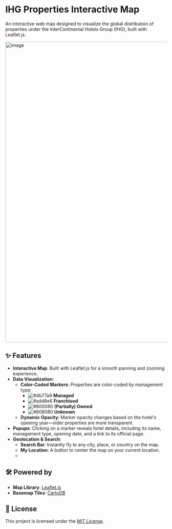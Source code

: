 # IHG Properties Interactive Map

An interactive web map designed to visualize the global distribution of properties under the InterContinental Hotels Group (IHG), built with Leaflet.js.

<img width="2352" height="935" alt="image" src="https://github.com/user-attachments/assets/5cb46807-7c31-4160-8c18-cb2b8da18138" />

## ✨ Features

- **Interactive Map**: Built with Leaflet.js for a smooth panning and zooming experience.
- **Data Visualization**:
    - **Color-Coded Markers**: Properties are color-coded by management type:
        - ![#4b77a9](https://placehold.co/15x15/4b77a9/4b77a9.png) **Managed**
        - ![#add8e6](https://placehold.co/15x15/add8e6/add8e6.png) **Franchised**
        - ![#800080](https://placehold.co/15x15/800080/800080.png) **(Partially) Owned**
        - ![#808080](https://placehold.co/15x15/808080/808080.png) **Unknown**
    - **Dynamic Opacity**: Marker opacity changes based on the hotel's opening year—older properties are more transparent.
- **Popups**: Clicking on a marker reveals hotel details, including its name, management type, opening date, and a link to its official page.
- **Geolocation & Search**:
    - **Search Bar**: Instantly fly to any city, place, or country on the map.
    - **My Location**: A button to center the map on your current location.
    - 
## 🛠️ Powered by

- **Map Library**: [Leaflet.js](https://leafletjs.com/)
- **Basemap Tiles**: [CartoDB](https://carto.com/)

## 📄 License

This project is licensed under the [MIT License](LICENSE).
